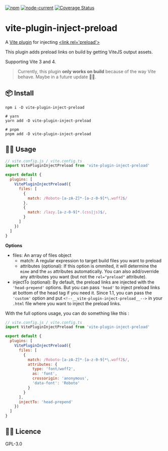 [![npm](https://img.shields.io/npm/v/vite-plugin-inject-preload)](https://www.npmjs.com/package/vite-plugin-inject-preload) [![node-current](https://img.shields.io/node/v/vite-plugin-inject-preload)](https://nodejs.org/) [![Coverage Status](https://coveralls.io/repos/github/Applelo/vite-plugin-inject-preload/badge.svg?branch=main)](https://coveralls.io/github/Applelo/vite-plugin-inject-preload?branch=main)


# vite-plugin-inject-preload
A [Vite plugin](https://github.com/vitejs/vite) for injecting [&lt;link rel='preload'>](https://developer.mozilla.org/en-US/docs/Web/HTML/Preloading_content)

This plugin adds preload links on build by getting ViteJS output assets.

Supporting Vite 3 and 4.

 > Currently, this plugin **only works on build** because of the way Vite behave. Maybe in a future update 🤷‍♂️.

## 📦 Install

```
npm i -D vite-plugin-inject-preload

# yarn
yarn add -D vite-plugin-inject-preload

# pnpm
pnpm add -D vite-plugin-inject-preload
```

## 👨‍💻 Usage

```js
// vite.config.js / vite.config.ts
import VitePluginInjectPreload from 'vite-plugin-inject-preload'

export default {
  plugins: [
    VitePluginInjectPreload({
      files: [
        {
          match: /Roboto-[a-zA-Z]*-[a-z-0-9]*\.woff2$/
        },
        {
          match: /lazy.[a-z-0-9]*.(css|js)$/,
        }
      ]
    })
  ]
}
```

**Options**

* files: An array of files object
  * match: A regular expression to target build files you want to preload
  * attributes (optional):
  If this option is ommited, it will determine the `mime` and the `as` attributes automatically.
  You can also add/override any attributes you want (but not the `rel="preload"` attribute).
* injectTo (optional): By default, the preload links are injected with the `'head-prepend'` options. But you can pass `'head'` to inject preload links at bottom of the head tag if you need it. Since 1.1, you can pass the `'custom'` option and put `<!--__vite-plugin-inject-preload__-->` in your `.html` file where you want to inject the preload links.

With the full options usage, you can do something like this :

```js
// vite.config.js / vite.config.ts
import VitePluginInjectPreload from 'vite-plugin-inject-preload'

export default {
  plugins: [
    VitePluginInjectPreload({
      files: [
        {
          match: /Roboto-[a-zA-Z]*-[a-z-0-9]*\.woff2$/,
          attributes: {
            type: 'font/woff2',
            as: 'font',
            crossorigin: 'anonymous',
            'data-font': 'Roboto'
          }
        }
      ],
      injectTo: 'head-prepend'
    })
  ]
}
```

## 👨‍💼 Licence

GPL-3.0